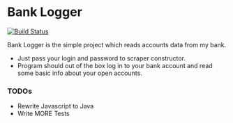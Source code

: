 # Bank Logger

[![Build Status](https://travis-ci.org/joemccann/dillinger.svg?branch=master)](https://travis-ci.org/joemccann/dillinger)

Bank Logger is the simple project which reads accounts data from my bank.

  - Just pass your login and password to scraper constructor.
  - Program should out of the box log in to your bank account and read some basic info about your open accounts.
  

### TODOs

 - Rewrite Javascript to Java
 - Write MORE Tests


